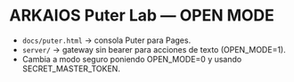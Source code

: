 # ARKAIOS Puter Lab — OPEN MODE
- `docs/puter.html` → consola Puter para Pages.
- `server/` → gateway sin bearer para acciones de texto (OPEN_MODE=1).
- Cambia a modo seguro poniendo OPEN_MODE=0 y usando SECRET_MASTER_TOKEN.

